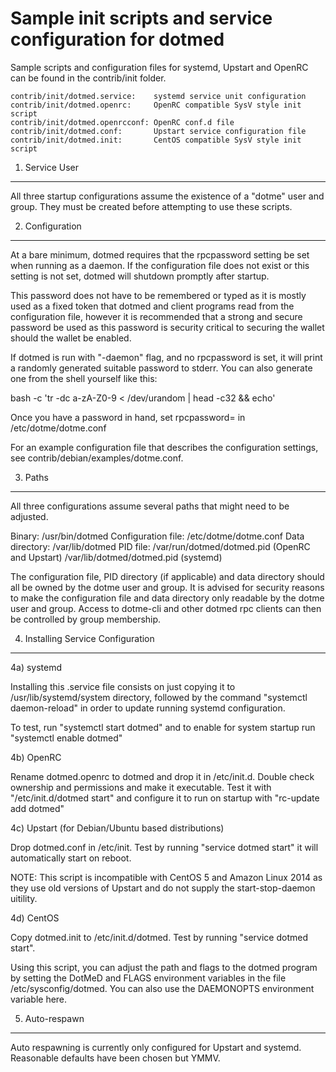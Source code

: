 Sample init scripts and service configuration for dotmed
==========================================================

Sample scripts and configuration files for systemd, Upstart and OpenRC
can be found in the contrib/init folder.

    contrib/init/dotmed.service:    systemd service unit configuration
    contrib/init/dotmed.openrc:     OpenRC compatible SysV style init script
    contrib/init/dotmed.openrcconf: OpenRC conf.d file
    contrib/init/dotmed.conf:       Upstart service configuration file
    contrib/init/dotmed.init:       CentOS compatible SysV style init script

1. Service User
---------------------------------

All three startup configurations assume the existence of a "dotme" user
and group.  They must be created before attempting to use these scripts.

2. Configuration
---------------------------------

At a bare minimum, dotmed requires that the rpcpassword setting be set
when running as a daemon.  If the configuration file does not exist or this
setting is not set, dotmed will shutdown promptly after startup.

This password does not have to be remembered or typed as it is mostly used
as a fixed token that dotmed and client programs read from the configuration
file, however it is recommended that a strong and secure password be used
as this password is security critical to securing the wallet should the
wallet be enabled.

If dotmed is run with "-daemon" flag, and no rpcpassword is set, it will
print a randomly generated suitable password to stderr.  You can also
generate one from the shell yourself like this:

bash -c 'tr -dc a-zA-Z0-9 < /dev/urandom | head -c32 && echo'

Once you have a password in hand, set rpcpassword= in /etc/dotme/dotme.conf

For an example configuration file that describes the configuration settings,
see contrib/debian/examples/dotme.conf.

3. Paths
---------------------------------

All three configurations assume several paths that might need to be adjusted.

Binary:              /usr/bin/dotmed
Configuration file:  /etc/dotme/dotme.conf
Data directory:      /var/lib/dotmed
PID file:            /var/run/dotmed/dotmed.pid (OpenRC and Upstart)
                     /var/lib/dotmed/dotmed.pid (systemd)

The configuration file, PID directory (if applicable) and data directory
should all be owned by the dotme user and group.  It is advised for security
reasons to make the configuration file and data directory only readable by the
dotme user and group.  Access to dotme-cli and other dotmed rpc clients
can then be controlled by group membership.

4. Installing Service Configuration
-----------------------------------

4a) systemd

Installing this .service file consists on just copying it to
/usr/lib/systemd/system directory, followed by the command
"systemctl daemon-reload" in order to update running systemd configuration.

To test, run "systemctl start dotmed" and to enable for system startup run
"systemctl enable dotmed"

4b) OpenRC

Rename dotmed.openrc to dotmed and drop it in /etc/init.d.  Double
check ownership and permissions and make it executable.  Test it with
"/etc/init.d/dotmed start" and configure it to run on startup with
"rc-update add dotmed"

4c) Upstart (for Debian/Ubuntu based distributions)

Drop dotmed.conf in /etc/init.  Test by running "service dotmed start"
it will automatically start on reboot.

NOTE: This script is incompatible with CentOS 5 and Amazon Linux 2014 as they
use old versions of Upstart and do not supply the start-stop-daemon uitility.

4d) CentOS

Copy dotmed.init to /etc/init.d/dotmed. Test by running "service dotmed start".

Using this script, you can adjust the path and flags to the dotmed program by
setting the DotMeD and FLAGS environment variables in the file
/etc/sysconfig/dotmed. You can also use the DAEMONOPTS environment variable here.

5. Auto-respawn
-----------------------------------

Auto respawning is currently only configured for Upstart and systemd.
Reasonable defaults have been chosen but YMMV.
